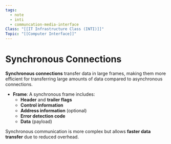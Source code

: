 ```yaml
---
tags:
  - note
  - inti
  - communcation-media-interface
Class: "[[IT Infrastructure Class (INTI)]]"
Topic: "[[Computer Interface]]"
---
```


# Synchronous Connections

**Synchronous connections** transfer data in large frames, making them more efficient for transferring large amounts of data compared to asynchronous connections.

- **Frame**: A synchronous frame includes:
  - **Header** and **trailer flags**
  - **Control information**
  - **Address information** (optional)
  - **Error detection code**
  - **Data** (payload)

Synchronous communication is more complex but allows **faster data transfer** due to reduced overhead.